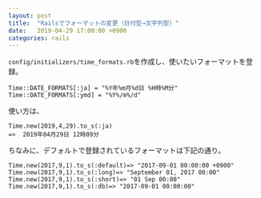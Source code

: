 ```yaml
---
layout: post
title:  "Railsでフォーマットの変更（日付型→文字列型）"
date:   2019-04-29 17:00:00 +0900
categories: rails
---
```


`config/initializers/time_formats.rb`を作成し、使いたいフォーマットを登録。

```
Time::DATE_FORMATS[:ja] = "%Y年%m月%d日 %H時%M分"
Time::DATE_FORMATS[:ymd] = "%Y%/m%/d"
```

使い方は、
```
Time.new(2019,4,29).to_s(:ja)
=>  2019年04月29日 12時09分
```

ちなみに、デフォルトで登録されているフォーマットは下記の通り。

```
Time.new(2017,9,1).to_s(:default)=> "2017-09-01 00:00:00 +0900"
Time.new(2017,9,1).to_s(:long)=> "September 01, 2017 00:00"
Time.new(2017,9,1).to_s(:short)=> "01 Sep 00:00"
Time.new(2017,9,1).to_s(:db)=> "2017-09-01 00:00:00"
```

